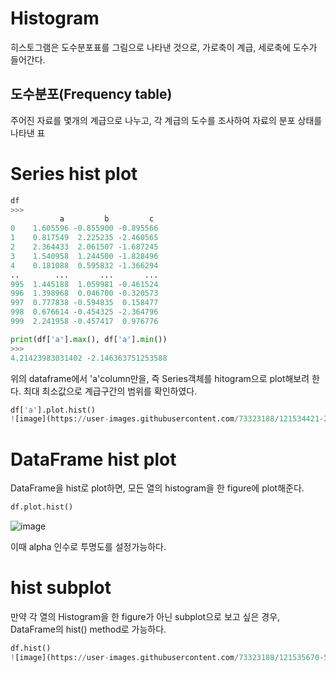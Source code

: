 # Histogram
히스토그램은 도수분포표를 그림으로 나타낸 것으로, 가로축이 계급, 세로축에 도수가 들어간다. 

## 도수분포(Frequency table)
주어진 자료를 몇개의 계급으로 나누고, 각 계급의 도수를 조사하여 자료의 분포 상태를 나타낸 표

# Series hist plot
```python
df
>>>
           a         b         c
0    1.605596 -0.855900 -0.895566
1    0.817549  2.225235 -2.460565
2    2.364433  2.061507 -1.687245
3    1.540958  1.244500 -1.828496
4    0.181088  0.595832 -1.366294
..        ...       ...       ...
995  1.445188  1.059981 -0.461524
996  1.398968  0.046700 -0.320573
997  0.777838 -0.594835  0.158477
998  0.676614 -0.454325 -2.364796
999  2.241958 -0.457417  0.976776

print(df['a'].max(), df['a'].min())
>>>
4.21423983031402 -2.146363751253588
```
위의 dataframe에서 'a'column만을, 즉 Series객체를 hitogram으로 plot해보려 한다. 최대 최소값으로 계급구간의 범위를 확인하였다.
```python
df['a'].plot.hist()
![image](https://user-images.githubusercontent.com/73323188/121534421-2c005580-ca3c-11eb-92fb-dca71c8ced9f.png)
```

# DataFrame hist plot
DataFrame을 hist로 plot하면, 모든 열의 histogram을 한 figure에 plot해준다.

```python
df.plot.hist()
```
![image](https://user-images.githubusercontent.com/73323188/121534631-5ce08a80-ca3c-11eb-8d7a-30a4a5359dad.png)

이때 alpha 인수로 투명도를 설정가능하다.

# hist subplot 

만약 각 열의 Histogram을 한 figure가 아닌 subplot으로 보고 싶은 경우, DataFrame의 hist() method로 가능하다.
```python
df.hist()
![image](https://user-images.githubusercontent.com/73323188/121535670-53a3ed80-ca3d-11eb-8ac0-cb77eacd002f.png)
```
